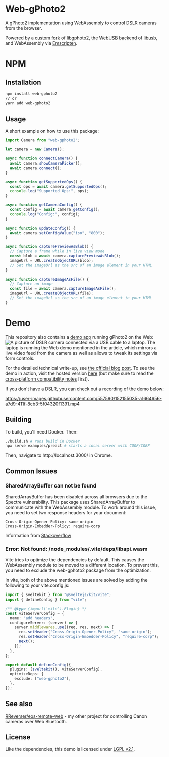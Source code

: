 # Web-gPhoto2

A gPhoto2 implementation using WebAssembly to control DSLR cameras from the browser.

Powered by a [custom fork](https://github.com/RReverser/libgphoto2) of [libgphoto2](https://github.com/gphoto/libgphoto2), the [WebUSB](https://github.com/WICG/webusb) backend of [libusb](https://github.com/libusb/libusb), and WebAssembly via [Emscripten](https://emscripten.org/).

# NPM

## Installation
```bash
npm install web-gphoto2
// or
yarn add web-gphoto2
```

## Usage
A short example on how to use this package:

```ts
import Camera from "web-gphoto2";

let camera = new Camera();

async function connectCamera() {
  await camera.showCameraPicker();
  await camera.connect();
}

async function getSupportedOps() {
  const ops = await camera.getSupportedOps();
  console.log("Supported Ops:", ops);
}

async function getCameraConfig() {
  const config = await camera.getConfig();
  console.log("Config:", config);
}

async function updateConfig() {
  await camera.setConfigValue("iso", "800");
}

async function capturePreviewAsBlob() {
  // Capture a frame while in live view mode
  const blob = await camera.capturePreviewAsBlob();
  imageUrl = URL.createObjectURL(blob);
  // Set the imageUrl as the src of an image element in your HTML
}

async function captureImageAsFile() {
  // Capture an image
  const file = await camera.captureImageAsFile();
  imageUrl = URL.createObjectURL(file);
  // Set the imageUrl as the src of an image element in your HTML
}
```

# Demo

This repository also contains a [demo app](https://web.dev/porting-libusb-to-webusb/) running gPhoto2 on the Web:
![A picture of DSLR camera connected via a USB cable to a laptop. The laptop is running the Web demo mentioned in the article, which mirrors a live video feed from the camera as well as allows to tweak its settings via form controls.](https://web-dev.imgix.net/image/9oK23mr86lhFOwKaoYZ4EySNFp02/MR4YGRvl0Z9AWT6vv3sQ.jpg?auto=format&w=1600)

For the detailed technical write-up, see [the official blog post](https://web.dev/porting-libusb-to-webusb/). To see the demo in action, visit the hosted version [here](https://web-gphoto2.rreverser.com/) (but make sure to read the [cross-platform compatibility notes](https://web.dev/porting-libusb-to-webusb/#important-cross-platform-compatibility-notes) first).

If you don't have a DSLR, you can check out a recording of the demo below:

https://user-images.githubusercontent.com/557590/152155035-a1664656-a7d9-411f-8cb3-5f04320f1391.mp4

## Building

To build, you'll need Docker. Then:

```bash
./build.sh # runs build in Docker
npx serve examples/preact # starts a local server with COOP/COEP
```

Then, navigate to http://localhost:3000/ in Chrome.

## Common Issues

### SharedArrayBuffer can not be found

SharedArrayBuffer has been disabled across all browsers due to the Spectre vulnerability. This package uses SharedArrayBuffer to communicate with the WebAssembly module. To work around this issue, you need to set two response headers for your document:

```
Cross-Origin-Opener-Policy: same-origin
Cross-Origin-Embedder-Policy: require-corp
```

Information from [Stackoverflow](https://stackoverflow.com/questions/64650119/react-error-sharedarraybuffer-is-not-defined-in-firefox)

### Error: Not found: /node_modules/.vite/deps/libapi.wasm

Vite tries to optimize the dependencies by default. This causes the WebAssembly module to be moved to a different location. To prevent this, you need to exclude the web-gphoto2 package from the optimization.

In vite, both of the above mentioned issues are solved by adding the following to your vite.config.js:

```ts
import { sveltekit } from "@sveltejs/kit/vite";
import { defineConfig } from "vite";

/** @type {import('vite').Plugin} */
const viteServerConfig = {
  name: "add headers",
  configureServer: (server) => {
    server.middlewares.use((req, res, next) => {
      res.setHeader("Cross-Origin-Opener-Policy", "same-origin");
      res.setHeader("Cross-Origin-Embedder-Policy", "require-corp");
      next();
    });
  },
};

export default defineConfig({
  plugins: [sveltekit(), viteServerConfig],
  optimizeDeps: {
    exclude: ["web-gphoto2"],
  },
});
```

## See also

[RReverser/eos-remote-web](https://github.com/RReverser/eos-remote-web) - my other project for controlling Canon cameras over Web Bluetooth.

## License

Like the dependencies, this demo is licensed under [LGPL v2.1](https://github.com/GoogleChromeLabs/web-gphoto2/blob/main/LICENSE).
